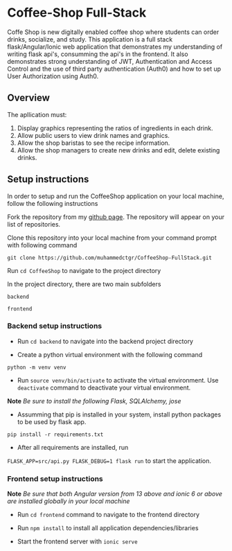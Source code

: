 # Coffee-Shop Full-Stack

Coffe Shop is new digitally enabled coffee shop where students can order drinks, socialize, and study.
This application is a full stack flask/Angular/Ionic web application that demonstrates my understanding of writing flask api's, consumming the api's in the frontend.
It also demonstrates strong understanding of JWT, Authentication and Access Control and the use of third party authentication (Auth0) and how to set up User Authorization using Auth0.

## Overview

The apllication must:

1. Display graphics representing the ratios of ingredients in each drink.
2. Allow public users to view drink names and graphics.
3. Allow the shop baristas to see the recipe information.
4. Allow the shop managers to create new drinks and edit, delete existing drinks.


## Setup instructions

In order to setup and run the CoffeeShop application on your local machine, follow the following instructions

Fork the repository from my [github page](https://github.com/muhammedctgr/CoffeeShop-FullStack.git). The repository will appear on your list of repositories.

Clone this repository into your local machine from your command prompt with following command

`git clone https://github.com/muhammedctgr/CoffeeShop-FullStack.git`

Run `cd CoffeeShop` to navigate to the project directory

In the project directory, there are two main subfolders

`backend`

`frontend`

### Backend setup instructions

- Run `cd backend` to navigate into the backend project directory

- Create a python virtual environment with the following command

`python -m venv venv`

- Run `source venv/bin/activate` to activate the virtual environment. Use `deactivate` command to deactivate your virtual environment.

**Note** *Be sure to install the following Flask, SQLAlchemy, jose*

- Assumming that pip is installed in your system, install python packages to be used by flask app.

`pip install -r requirements.txt`

- After all requirements are installed, run

`FLASK_APP=src/api.py FLASK_DEBUG=1 flask run` to start the application.


### Frontend setup instructions

**Note** *Be sure that both Angular version from 13 above and ionic 6 or above are installed globally in your local machine*

- Run `cd frontend` command to navigate to the frontend directory

- Run `npm install` to install all application dependencies/libraries

- Start the frontend server with `ionic serve`


